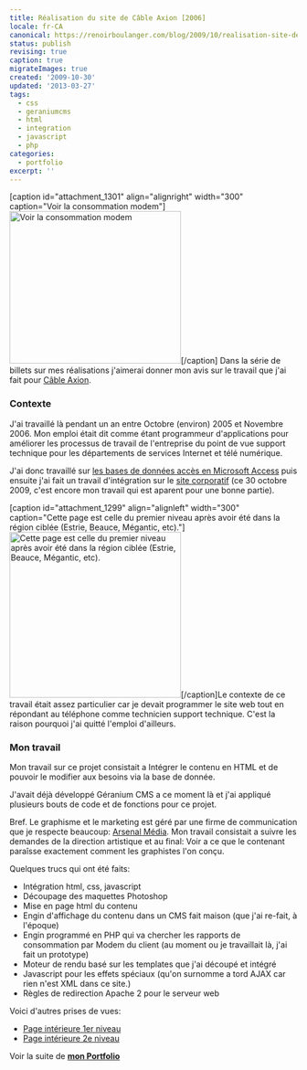 ```yaml
---
title: Réalisation du site de Câble Axion [2006]
locale: fr-CA
canonical: https://renoirboulanger.com/blog/2009/10/realisation-site-de-cable-axion/
status: publish
revising: true
caption: true
migrateImages: true
created: '2009-10-30'
updated: '2013-03-27'
tags:
  - css
  - geraniumcms
  - html
  - integration
  - javascript
  - php
categories:
  - portfolio
excerpt: ''
---
```

<!--
migrateLinks:
  external: 2
  waybackMachine:
  - axion.ca
  - arsenal-media.com
migrateImages:
  flickr:
  - 190200614_bdc735a0fd
  - 190200616_b86bf07c9b
  estimated total: 4
-->

[caption id="attachment_1301" align="alignright" width="300" caption="Voir la consommation modem"]<a rel="lightbox[0]" href="https://renoirb.github.io/site-assets/assets/content/blog/2009/10/Image-8.png"><img class="size-medium wp-image-1301" title="Voir la consommation modem" src="https://renoirb.github.io/site-assets/assets/content/blog/2009/10/Image-8-300x267.png" alt="Voir la consommation modem" width="300" height="267" /></a>[/caption]
Dans la série de billets sur mes réalisations j'aimerai donner mon avis sur le travail que j'ai fait pour <a href="https://web.archive.org/web/20071201181447/http://www.axion.ca/fr/Beauce">Câble Axion</a>.
<h3>Contexte</h3>
J'ai travaillé là pendant un an entre Octobre (environ) 2005 et Novembre 2006. Mon emploi était dit comme étant programmeur d'applications pour améliorer les processus de travail de l'entreprise du point de vue support technique pour les départements de services Internet et télé numérique.

J'ai donc travaillé sur <a href="/blog/2009/08/realisationgestionnaire-de-service-a-la-clientele-pour-cable-axion">les bases de données accès en Microsoft Access</a> puis ensuite j'ai fait un travail d'intégration sur le <a href="https://web.archive.org/web/20071201181447/http://www.axion.ca/fr/Beauce">site corporatif</a> (ce 30 octobre 2009, c'est encore mon travail qui est aparent pour une bonne partie).
<!--more-->

[caption id="attachment_1299" align="alignleft" width="300" caption="Cette page est celle du premier niveau après avoir été dans la région ciblée (Estrie, Beauce, Mégantic, etc)."]<a rel="lightbox[0]" href="https://renoirb.github.io/site-assets/assets/content/blog/2009/10/Image-7.png"><img class="size-medium wp-image-1299" title="Page régionale" src="https://renoirb.github.io/site-assets/assets/content/blog/2009/10/Image-7-300x290.png" alt="Cette page est celle du premier niveau après avoir été dans la région ciblée (Estrie, Beauce, Mégantic, etc)." width="300" height="290" /></a>[/caption]Le contexte de ce travail était assez particulier car je devait programmer le site web tout en répondant au téléphone comme technicien support technique. C'est la raison pourquoi j'ai quitté l'emploi d'ailleurs.
<h3>Mon travail</h3>
Mon travail sur ce projet consistait a Intégrer le contenu en HTML et de pouvoir le modifier aux besoins via la base de donnée.

J'avait déjà développé Géranium CMS a ce moment là et j'ai appliqué plusieurs bouts de code et de fonctions pour ce projet.

Bref. Le graphisme et le marketing est géré par une firme de communication que je respecte beaucoup: <a href="https://web.archive.org/web/20060414003712/www.arsenal-media.com/">Arsenal Média</a>. Mon travail consistait a suivre les demandes de la direction artistique et au final: Voir a ce que le contenant paraîsse exactement comment les graphistes l'on conçu.

Quelques trucs qui ont été faits:
<ul>
	<li>Intégration html, css, javascript</li>
	<li>Découpage des maquettes Photoshop</li>
	<li>Mise en page html du contenu</li>
	<li>Engin d'affichage du contenu dans un CMS fait maison (que j'ai re-fait, à l'époque)</li>
	<li>Engin programmé en PHP qui va chercher les rapports de consommation par Modem du client (au moment ou je travaillait là, j'ai fait un prototype)</li>
	<li>Moteur de rendu basé sur les templates que j'ai découpé et intégré</li>
	<li>Javascript pour les effets spéciaux (qu'on surnomme a tord AJAX car rien n'est XML dans ce site.)</li>
	<li>Règles de redirection Apache 2 pour le serveur web</li>
</ul>

Voici d'autres prises de vues:
<ul>
 <li><a href="http://farm1.static.flickr.com/64/190200614_bdc735a0fd_o.png" rel="lightbox[0]">Page intérieure 1er niveau</a></li>
 <li><a href="http://farm1.static.flickr.com/44/190200616_b86bf07c9b_o.png" rel="lightbox[0]">Page intérieure 2e niveau</a></li>
</ul>

<p>Voir la suite de <strong><a href="/blog/category/portfolio">mon Portfolio</a></strong></p>

